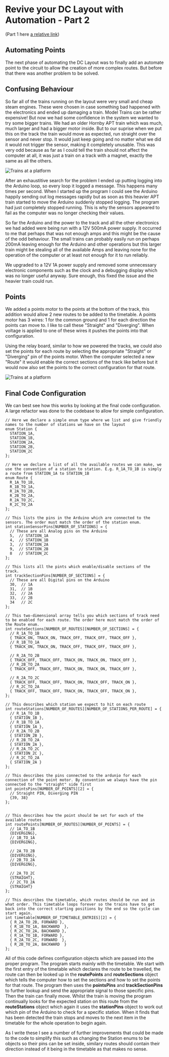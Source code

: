 # Revive your DC Layout with Automation - Part 2

(Part 1 here [a relative link](README.md))

## Automating Points

The next phase of automating the DC Layout was to finally add an automate point to the circuit to allow the creation of more complex routes. But before that there was another problem to be solved.

## Confusing Behaviour

So far all of the trains running on the layout were very small and cheap steam engines. These were chosen in case something bad happened with the electronics and ended up damaging a train. Model Trains can be rather expensive! But now we had some confidence in the system we wanted to try some bigger trains. We had an older Hornby APT train which was much, much larger and had a bigger motor inside. But to our suprise when we put this on the track the train would move as expected, run straight over the sensor and never stop. It would just keep going and no matter what we did it would not trigger the sensor, making it completely unusable. This was very odd because as far as I could tell the train should not affect the computer at all, it was just a train on a track with a magnet, exactly the same as all the others.

![Trains at a platform](images/apt.jpg)

After an exhaustitive search for the problem I ended up putting logging into the Arduino loop, so every loop it logged a message. This happens many times per second. When I started up the program I could see the Arduino happily sending out log messages rapidly but as soon as this heavier APT train started to move the Arduino suddenly stopped logging. The program had just completely stopped running. This is why the sensors appeared to fail as the computer was no longer checking their values.

So far the Arduino and the power to the track and all the other electronics we had added were being run with a 12V 500mA power supply. It occurred to me that perhaps that was not enough amps and this might be the cause of the odd behaviour. The small trains can probably easily run on perhaps 200mA leaving enough for the Arduino and other operations but this larger train might be stealing all of the available Amps and leaving none for the operation of the computer or at least not enough for it to run reliably.

We upgraded to a 12V 1A power supply and removed some unnecessary electronic components such as the clock and a debugging display which was no longer useful anyway. Sure enough, this fixed the issue and the heavier train could run.

## Points

We added a points motor to the points at the bottom of the track, this addition would allow 2 new routes to be added to the timetable. A points motor has 3 wires: 1 for the common ground and 1 for each direction the points can move to. I like to call these "Straight" and "Diverging". When voltage is applied to one of these wires it pushes the points into that configuration.

Using the relay board, similar to how we powered the tracks, we could also set the points for each route by selecting the appropriate "Straight" or "Diverging" pin of the points motor. When the computer selected a new "Route" it would enable the correct sections of the track like before but it would now also set the points to the correct configuration for that route.

![Trains at a platform](images/points-motor.jpg)

## Final Code Configuration

We can best see how this works by looking at the final code configuration. A large refactor was done to the codebase to allow for simple configuration.

```
// Here we declare a simple enum type where we list and give friendly names to the number of stations we have on the layout
enum Station {
  STATION_1A,
  STATION_1B,
  STATION_2A,
  STATION_2B,
  STATION_2C
};

// Here we declare a list of all the available routes we can make, we use the convention of a station to station. E.g. R_1A_TO_1B is simply a route from STATION_1A to STATION_1B
enum Route {
  R_1A_TO_1B,
  R_1B_TO_1A,
  R_2A_TO_2B,
  R_2B_TO_2A,
  R_2A_TO_2C,
  R_2C_TO_2A
};

// This lists the pins in the Arduino which are connected to the sensors. The order must match the order of the station enum.
int stationSensorPins[NUMBER_OF_STATIONS] = {
  // These are all Analog pins on the Arduino
  5,  // STATION_1A
  4,  // STATION_1B
  3,  // STATION_2A
  9,  // STATION_2B
  8   // STATION_2C
};

// This lists all the pints which enable/disable sections of the track.
int trackSectionPins[NUMBER_OF_SECTIONS] = {
  // These are all Digital pins on the Arduino
  30,  // 1A
  31,  // 1B
  32,  // 2A
  33,  // 2B
  34   // 2C
};

// This two-dimensional array tells you which sections of track need to be enabled for each route. The order here must match the order of the Route enum.
int routeSections[NUMBER_OF_ROUTES][NUMBER_OF_SECTIONS] = {
  // R_1A_TO_1B
  { TRACK_ON, TRACK_ON, TRACK_OFF, TRACK_OFF, TRACK_OFF },
  // R_1B_TO_1A
  { TRACK_ON, TRACK_ON, TRACK_OFF, TRACK_OFF, TRACK_OFF },

  // R_2A_TO_2B
  { TRACK_OFF, TRACK_OFF, TRACK_ON, TRACK_ON, TRACK_OFF },
  // R_2B_TO_2A
  { TRACK_OFF, TRACK_OFF, TRACK_ON, TRACK_ON, TRACK_OFF },

  // R_2A_TO_2C
  { TRACK_OFF, TRACK_OFF, TRACK_ON, TRACK_OFF, TRACK_ON },
  // R_2C_TO_2A
  { TRACK_OFF, TRACK_OFF, TRACK_ON, TRACK_OFF, TRACK_ON },
};

// This describes which station we expect to hit on each route
int routeStations[NUMBER_OF_ROUTES][NUMBER_OF_STATIONS_PER_ROUTE] = {
  // R_1A_TO_1B
  { STATION_1B },
  // R_1B_TO_1A
  { STATION_1A },
  // R_2A_TO_2B
  { STATION_2B },
  // R_2B_TO_2A
  { STATION_2A },
  // R_2A_TO_2C
  { STATION_2C },
  // R_2C_TO_2A
  { STATION_2A }
};

// This describes the pins connected to the ardunio for each connection of the point motor. By convention we always have the pin connected to the "straight" side first
int pointsPins[NUMBER_OF_POINTS][2] = {
  // Straight PIN, Diverging PIN
  {39, 38}
};


// This describes how the point should be set for each of the available routes
int routePoints[NUMBER_OF_ROUTES][NUMBER_OF_POINTS] = {
  // 1A_TO_1B
  {DIVERGING},
  // 1B_TO_1A
  {DIVERGING},

  // 2A_TO_2B
  {DIVERGING},
  // 2B_TO_2A
  {DIVERGING},

  // 2A_TO_2C
  {STRAIGHT},
  // 2C_TO_2A
  {STRAIGHT}
};

// This describes the timetable, which routes should be run and in what order. This timetable loops forever so the trains have to get back into the correct starting positions by the end so the cycle can start again.
int timetable[NUMBER_OF_TIMETABLE_ENTRIES][2] = {
  { R_2A_TO_2B, FORWARD },
  { R_1B_TO_1A, BACKWARD  },
  { R_2C_TO_2A, BACKWARD },
  { R_1A_TO_1B, FORWARD },
  { R_2A_TO_2C, FORWARD  },
  { R_2B_TO_2A, BACKWARD  }
};
```

All of this code defines configuration objects which are passed into the proper program. The program starts mainly with the timetable. We start with the first entry of the timetable which declares the route to be travelled, the route can then be looked up in the **routePoints** and **routeSections** object which tells the computer how to set the sections and how to set the points for that route. The program then uses the **pointsPins** and **trackSectionPins** to further lookup and send the appropriate signal to those specific pins. Then the train can finally move. Whilst the train is moving the program continually looks for the expected station on this route from the **routeStations** object which again it uses the **stationPins** object to work out which pin of the Arduino to check for a specific station. When it finds that has been detected the train stops and moves to the next item in the timetable for the whole operation to begin again.

As I write these I see a number of further improvements that could be made to the code to simplify this such as changing the Station enums to be objects so their pins can be set inside, similary routes should contain their direction instead of it being in the timetable as that makes no sense.
